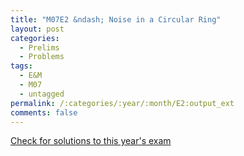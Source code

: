 ```yaml
---
title: "M07E2 &ndash; Noise in a Circular Ring"
layout: post
categories:
  - Prelims
  - Problems
tags:
  - E&M
  - M07
  - untagged
permalink: /:categories/:year/:month/E2:output_ext
comments: false
---
```

<object data="2007M2E.pdf" type="application/pdf" width="100%" height="500"></object>
<div class="message"><a href='https://princetonprelim.com/prelim/19/'>Check for solutions to this year's exam</a></div>